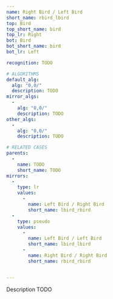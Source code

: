 ```yaml
---
name: Right Bird / Left Bird
short_name: rbird_lbird
top: Bird
top_short_name: bird
top_lr: Right
bot: Bird
bot_short_name: bird
bot_lr: Left

recognition: TODO

# ALGORITHMS
default_alg:
  alg: "0,0/"
  description: TODO
mirror_algs:
  -
    alg: "0,0/"
    description: TODO
other_algs:
  -
    alg: "0,0/"
    description: TODO

# RELATED CASES
parents:
  -
    name: TODO
    short_name: TODO
mirrors:
  -
    type: lr
    values: 
      -
        name: Left Bird / Right Bird
        short_name: lbird_rbird
  -
    type: pseudo
    values: 
      -
        name: Left Bird / Left Bird
        short_name: lbird_lbird
      -
        name: Right Bird / Right Bird
        short_name: rbird_rbird


---
```


Description TODO

